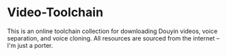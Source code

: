 # Video-Toolchain
This is an online toolchain collection for downloading Douyin videos, voice separation, and voice cloning. All resources are sourced from the internet – I'm just a porter.
